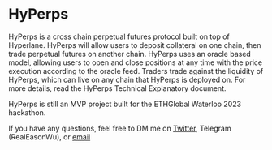 # HyPerps
HyPerps is a cross chain perpetual futures protocol built on top of Hyperlane. HyPerps will allow users to deposit collateral on one chain, then trade perpetual futures on another chain. HyPerps uses an oracle based model, allowing users to open and close positions at any time with the price execution according to the oracle feed. Traders trade against the liquidity of HyPerps, which can live on any chain that HyPerps is deployed on. 
For more details, read the HyPerps Technical Explanatory document. 

HyPerps is still an MVP project built for the ETHGlobal Waterloo 2023 hackathon.

If you have any questions, feel free to DM me on [Twitter](https://twitter.com/easonwu_), Telegram (RealEasonWu), or [email](real.ewu4@gmail.com)